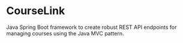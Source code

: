 # CourseLink
Java Spring Boot framework to create robust REST API endpoints for managing courses using the Java MVC pattern. 
